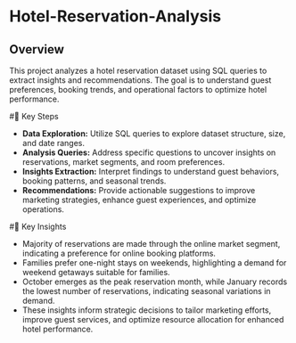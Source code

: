 # Hotel-Reservation-Analysis
## Overview
This project analyzes a hotel reservation dataset using SQL queries to extract insights and recommendations. The goal is to understand guest preferences, booking trends, and operational factors to optimize hotel performance.

#📌 Key Steps
- **Data Exploration:** Utilize SQL queries to explore dataset structure, size, and date ranges.
- **Analysis Queries:** Address specific questions to uncover insights on reservations, market segments, and room preferences.
- **Insights Extraction:** Interpret findings to understand guest behaviors, booking patterns, and seasonal trends.
- **Recommendations:** Provide actionable suggestions to improve marketing strategies, enhance guest experiences, and optimize operations.

#📌 Key Insights
- Majority of reservations are made through the online market segment, indicating a preference for online booking platforms.
- Families prefer one-night stays on weekends, highlighting a demand for weekend getaways suitable for families.
- October emerges as the peak reservation month, while January records the lowest number of reservations, indicating seasonal variations in demand.
- These insights inform strategic decisions to tailor marketing efforts, improve guest services, and optimize resource allocation for enhanced hotel performance.
